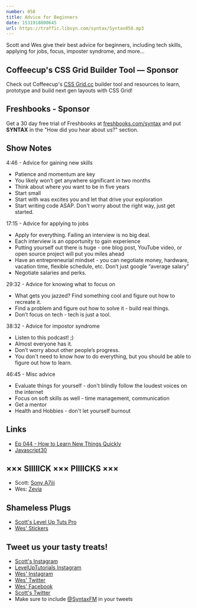 ```yaml
---
number: 058
title: Advice for Beginners 
date: 1531918800645
url: https://traffic.libsyn.com/syntax/Syntax058.mp3
---
```


Scott and Wes give their best advice for beginners, including tech skills, applying for jobs, focus, imposter syndrome, and more...

## Coffeecup's CSS Grid Builder Tool — Sponsor

Check out Coffeecup's [CSS Grid.cc](https://cssgrid.cc/) builder tool and resources to learn, prototype and build next gen layouts with CSS Grid!

## Freshbooks - Sponsor

Get a 30 day free trial of Freshbooks at [freshbooks.com/syntax](https://freshbooks.com/syntax) and put **SYNTAX** in the "How did you hear about us?" section.

## Show Notes

4:46 - Advice for gaining new skills

* Patience and momentum are key
* You likely won’t get anywhere significant in two months
* Think about where you want to be in five years
* Start small
* Start with was excites you and let that drive your exploration
* Start writing code ASAP. Don't worry about the right way, just get started.

17:15 - Advice for applying to jobs

* Apply for everything. Failing an interview is no big deal.
* Each interview is an opportunity to gain experience
* Putting yourself out there is huge - one blog post, YouTube video, or open source project will put you miles ahead 
* Have an entrepreneurial mindset - you can negotiate money, hardware, vacation time, flexible schedule, etc. Don’t just google “average salary”
* Negotiate salaries and perks. 

29:32 - Advice for knowing what to focus on

* What gets you jazzed? Find something cool and figure out how to recreate it.
* Find a problem and figure out how to solve it - build real things.
* Don’t focus on tech - tech is just a tool.

38:32 - Advice for impostor syndrome

* Listen to this podcast! ;)
* Almost everyone has it. 
* Don’t worry about other people’s progress.
* You don't need to know how to do everything, but you should be able to figure out how to learn. 

46:45 - Misc advice

* Evaluate things for yourself - don't blindly follow the loudest voices on the internet
* Focus on soft skills as well - time management, communication
* Get a mentor
* Health and Hobbies - don't let yourself burnout

## Links

* [Ep 044 - How to Learn New Things Quickly](https://syntax.fm/show/044/how-to-learn-new-things-quickly)
* [Javascript30](https://javascript30.com/)

## ××× SIIIIICK ××× PIIIICKS ×××

* Scott: [Sony A7iii](https://amzn.to/2NhCls4)
* Wes: [Zevia](https://www.zevia.com/)

## Shameless Plugs

* [Scott's Level Up Tuts Pro](https://LevelUpTutorials.com/pro)
* [Wes' Stickers](https://wesbos.com/courses)

## Tweet us your tasty treats!

* [Scott's Instagram](https://www.instagram.com/stolinski/)
* [LevelUpTutorials Instagram](https://www.instagram.com/LevelUpTutorials/)
* [Wes' Instagram](https://www.instagram.com/wesbos/)
* [Wes' Twitter](https://twitter.com/wesbos)
* [Wes' Facebook](https://www.facebook.com/wesbos.developer)
* [Scott's Twitter](https://twitter.com/stolinski)
* Make sure to include [@SyntaxFM](https://twitter.com/SyntaxFM) in your tweets